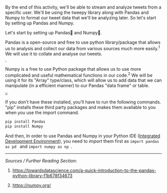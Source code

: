 By the end of this activity, we'll be able to stream and analyze tweets from a specific user. We'll be using the tweepy library along with Pandas and Numpy to format our tweet data that we'll be analyzing later. So let's start by setting up Pandas and Numpy. 

Let's start by setting up Pandas🐼 and Numpy🔢.

Pandas is a open-source and free to use python library/package that allows us to analysis and collect our data from various sources much more easily.<sup>1</sup> We will use it to collate and analyse our tweets.

<img src="https://upload.wikimedia.org/wikipedia/commons/thumb/e/ed/Pandas_logo.svg/1200px-Pandas_logo.svg.png" style="zoom: 25%;" />

Numpy is a free to use Python package that allows us to use more complicated and useful mathematical functions in our code.<sup>2</sup> We will be using it for its "Array" type/class, which will allow us to add data that we can manipulate (in a efficient manner) to our Pandas "data frame" or table.

<img src="https://user-images.githubusercontent.com/1217238/65364991-9f0fcb80-dbca-11e9-89a1-f369aa2be57a.png" style="zoom: 50%;" />

If you don't have these installed, you'll have to run the following commands. "pip" installs these third party packages and makes them available to you when you use the import command. 

```bash
pip install Pandas
pip install Numpy
```

And then, In order to use Pandas and Numpy in your Python IDE ([Integrated Development Environment](https://en.wikipedia.org/wiki/Integrated_development_environment)), you need to *import* them first as `import pandas as pd ` and `import numpy as np `.

***

*Sources / Further Reading Section:*

1) https://towardsdatascience.com/a-quick-introduction-to-the-pandas-python-library-f1b678f34673

2) https://numpy.org/